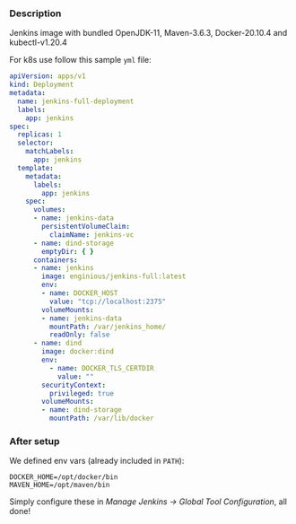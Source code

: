 ### Description
Jenkins image with bundled OpenJDK-11, Maven-3.6.3, Docker-20.10.4 and kubectl-v1.20.4

For k8s use follow this sample `yml` file:

```yaml
apiVersion: apps/v1
kind: Deployment
metadata:
  name: jenkins-full-deployment
  labels:
    app: jenkins
spec:
  replicas: 1
  selector:
    matchLabels:
      app: jenkins
  template:
    metadata:
      labels:
        app: jenkins
    spec:
      volumes:
      - name: jenkins-data
        persistentVolumeClaim:
          claimName: jenkins-vc
      - name: dind-storage
        emptyDir: { }
      containers:
      - name: jenkins
        image: enginious/jenkins-full:latest
        env:
        - name: DOCKER_HOST
          value: "tcp://localhost:2375"
        volumeMounts:
        - name: jenkins-data
          mountPath: /var/jenkins_home/
          readOnly: false
      - name: dind
        image: docker:dind
        env:
          - name: DOCKER_TLS_CERTDIR
            value: ""
        securityContext:
          privileged: true
        volumeMounts:
        - name: dind-storage
          mountPath: /var/lib/docker
```

### After setup
We defined env vars (already included in `PATH`):
```shell
DOCKER_HOME=/opt/docker/bin
MAVEN_HOME=/opt/maven/bin
```
Simply configure these in *Manage Jenkins -> Global Tool Configuration*, all done! 
